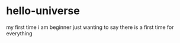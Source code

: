 # hello-universe
my first time
i am  beginner just wanting to say there is a first time for everything
